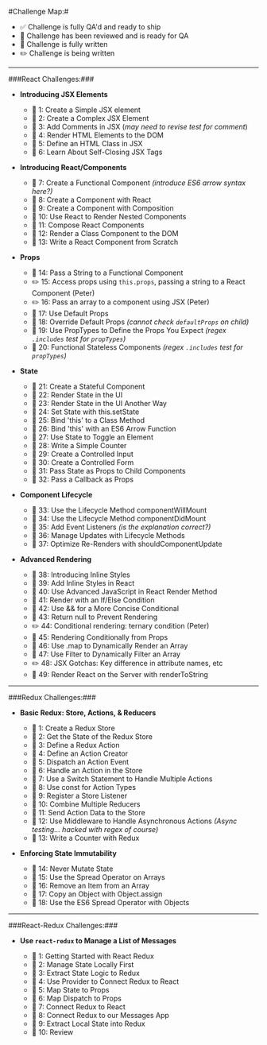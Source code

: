 #Challenge Map:#

- :white_check_mark: Challenge is fully QA'd and ready to ship
- :blue_book: Challenge has been reviewed and is ready for QA
- :pencil: Challenge is fully written
- :pencil2: Challenge is being written

---

###React Challenges:###

- **Introducing JSX Elements**

  - :blue_book: 1: Create a Simple JSX element
  - :blue_book: 2: Create a Complex JSX Element
  - :blue_book: 3: Add Comments in JSX (*may need to revise test for comment*)
  - :blue_book: 4: Render HTML Elements to the DOM
  - :blue_book: 5: Define an HTML Class in JSX
  - :blue_book: 6: Learn About Self-Closing JSX Tags

- **Introducing React/Components**

  - :blue_book: 7: Create a Functional Component *(introduce ES6 arrow syntax here?)*
  - :blue_book: 8: Create a Component with React
  - :blue_book: 9: Create a Component with Composition
  - :blue_book: 10: Use React to Render Nested Components
  - :blue_book: 11: Compose React Components
  - :blue_book: 12: Render a Class Component to the DOM
  - :blue_book: 13: Write a React Component from Scratch

- **Props**

  - :blue_book: 14: Pass a String to a Functional Component
  - :pencil2: 15: Access props using `this.props`, passing a string to a React Component (Peter)
  - :pencil2: 16: Pass an array to a component using JSX (Peter)
  - :blue_book: 17: Use Default Props
  - :blue_book: 18: Override Default Props *(cannot check `defaultProps` on child)*
  - :blue_book: 19: Use PropTypes to Define the Props You Expect *(regex `.includes` test for `propTypes`)*
  - :blue_book: 20: Functional Stateless Components *(regex `.includes` test for `propTypes`)*

- **State**

  - :blue_book: 21: Create a Stateful Component
  - :blue_book: 22: Render State in the UI
  - :blue_book: 23: Render State in the UI Another Way
  - :blue_book: 24: Set State with this.setState
  - :blue_book: 25: Bind 'this' to a Class Method
  - :blue_book: 26: Bind 'this' with an ES6 Arrow Function
  - :blue_book: 27: Use State to Toggle an Element
  - :blue_book: 28: Write a Simple Counter
  - :blue_book: 29: Create a Controlled Input
  - :blue_book: 30: Create a Controlled Form
  - :blue_book: 31: Pass State as Props to Child Components
  - :blue_book: 32: Pass a Callback as Props

- **Component Lifecycle**

  - :blue_book: 33: Use the Lifecycle Method componentWillMount
  - :blue_book: 34: Use the Lifecycle Method componentDidMount
  - :blue_book: 35: Add Event Listeners *(is the explanation correct?)*
  - :blue_book: 36: Manage Updates with Lifecycle Methods
  - :blue_book: 37: Optimize Re-Renders with shouldComponentUpdate

- **Advanced Rendering**

  - :blue_book: 38: Introducing Inline Styles
  - :blue_book: 39: Add Inline Styles in React
  - :blue_book: 40: Use Advanced JavaScript in React Render Method
  - :blue_book: 41: Render with an If/Else Condition
  - :blue_book: 42: Use && for a More Concise Conditional
  - :blue_book: 43: Return null to Prevent Rendering
  - :pencil2: 44: Conditional rendering: ternary condition (Peter)
  - :blue_book: 45: Rendering Conditionally from Props
  - :blue_book: 46: Use .map to Dynamically Render an Array
  - :blue_book: 47: Use Filter to Dynamically Filter an Array
  - :pencil2: 48: JSX Gotchas: Key difference in attribute names, etc
  - :blue_book: 49: Render React on the Server with renderToString

---

###Redux Challenges:###

- **Basic Redux: Store, Actions, & Reducers**

  - :blue_book: 1: Create a Redux Store
  - :blue_book: 2: Get the State of the Redux Store
  - :blue_book: 3: Define a Redux Action
  - :blue_book: 4: Define an Action Creator
  - :blue_book: 5: Dispatch an Action Event
  - :blue_book: 6: Handle an Action in the Store
  - :blue_book: 7: Use a Switch Statement to Handle Multiple Actions
  - :blue_book: 8: Use const for Action Types
  - :blue_book: 9: Register a Store Listener
  - :blue_book: 10: Combine Multiple Reducers
  - :blue_book: 11: Send Action Data to the Store
  - :blue_book: 12: Use Middleware to Handle Asynchronous Actions *(Async testing... hacked with regex of course)*
  - :blue_book: 13: Write a Counter with Redux

- **Enforcing State Immutability**

  - :blue_book: 14: Never Mutate State
  - :blue_book: 15: Use the Spread Operator on Arrays
  - :blue_book: 16: Remove an Item from an Array
  - :blue_book: 17: Copy an Object with Object.assign
  - :blue_book: 18: Use the ES6 Spread Operator with Objects

---

###React-Redux Challenges:###

- **Use `react-redux` to Manage a List of Messages**

  - :blue_book: 1: Getting Started with React Redux
  - :blue_book: 2: Manage State Locally First
  - :blue_book: 3: Extract State Logic to Redux
  - :blue_book: 4: Use Provider to Connect Redux to React
  - :blue_book: 5: Map State to Props
  - :blue_book: 6: Map Dispatch to Props
  - :blue_book: 7: Connect Redux to React
  - :blue_book: 8: Connect Redux to our Messages App
  - :blue_book: 9: Extract Local State into Redux
  - :blue_book: 10: Review

